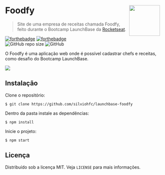 # Foodfy <img align="right" src="https://camo.githubusercontent.com/268b1344409fac98c4eeda520482b6910c4ddcba/68747470733a2f2f73746f726167652e676f6f676c65617069732e636f6d2f676f6c64656e2d77696e642f626f6f7463616d702d6c61756e6368626173652f6c6f676f2e706e67" width="100">
> Site de uma empresa de receitas chamada Foodfy, feito durante o Bootcamp LaunchBase da <a href="https://rocketseat.com.br">Rocketseat</a>.

[![forthebadge](https://forthebadge.com/images/badges/made-with-javascript.svg)](https://forthebadge.com) [![forthebadge](https://forthebadge.com/images/badges/built-with-love.svg)](https://forthebadge.com) \
![GitHub repo size](https://img.shields.io/github/repo-size/silviohfc/launchbase-foodfy?style=for-the-badge) ![GitHub](https://img.shields.io/github/license/silviohfc/launchbase-foodfy?color=blue&style=for-the-badge)

O Foodfy é uma aplicação web onde é possível cadastrar chefs e receitas, como desafio do Bootcamp LaunchBase.


![](https://drive.google.com/uc?export=view&id=1oIkzRbRGrXvPzE9z2kF88UaXemEIJNsM)


## Instalação
Clone o repositório:
``` 
$ git clone https://github.com/silviohfc/launchbase-foodfy
```
Dentro da pasta instale as dependências:
``` 
$ npm install
```
Inicie o projeto:
``` 
$ npm start
```


## Licença
Distribuído sob a licença MIT. Veja ```LICENSE``` para mais informações.
